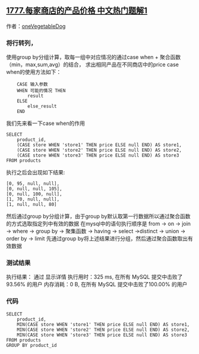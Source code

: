 ## [1777.每家商店的产品价格 中文热门题解1](https://leetcode.cn/problems/products-price-for-each-store/solutions/100000/jiang-xing-zhuan-lie-de-fang-fa-by-onsap-inbf)

作者：[oneVegetableDog](https://leetcode.cn/u/oneVegetableDog)
### 将行转列，
使用group by分组计算，取每一组中对应情况的通过case when + 聚合函数（min，max,sum,avg）的结合，
求出相同产品在不同商店中的price
case when的使用方法如下：
```
    CASE 输入参数
    WHEN 可能的情况 THEN
        result
    ELSE
        else_result
    END
```
我们先来看一下case when的作用
```
SELECT 
    product_id,
    (CASE store WHEN 'store1' THEN price ELSE null END) AS store1, 
    (CASE store WHEN 'store2' THEN price ELSE null END) AS store2, 
    (CASE store WHEN 'store3' THEN price ELSE null END) AS store3
FROM products
```
执行之后会出现如下结果:
```
[0, 95, null, null], 
[0, null, null, 105], 
[0, null, 100, null], 
[1, 70, null, null], 
[1, null, null, 80]
```
然后通过group by分组计算，由于group by默认取第一行数据所以通过聚合函数的方式选取指定列中有效的数据
在mysql中的语句执行顺序是
from ->  on -> join -> where ->  group by  -> 聚集函数  -> having ->  select  ->distinct -> union -> order by -> limit
先通过group by将上述结果进行分组，然后通过聚合函数取出有效数据
### 测试结果
执行结果：
通过
显示详情
执行用时：325 ms, 在所有 MySQL 提交中击败了93.56% 的用户
内存消耗：0 B, 在所有 MySQL 提交中击败了100.00% 的用户
### 代码
```mysql
SELECT 
    product_id, 
    MIN(CASE store WHEN 'store1' THEN price ELSE null END) AS store1, 
    MIN(CASE store WHEN 'store2' THEN price ELSE null END) AS store2, 
    MIN(CASE store WHEN 'store3' THEN price ELSE null END) AS store3
FROM products
GROUP BY product_id
```